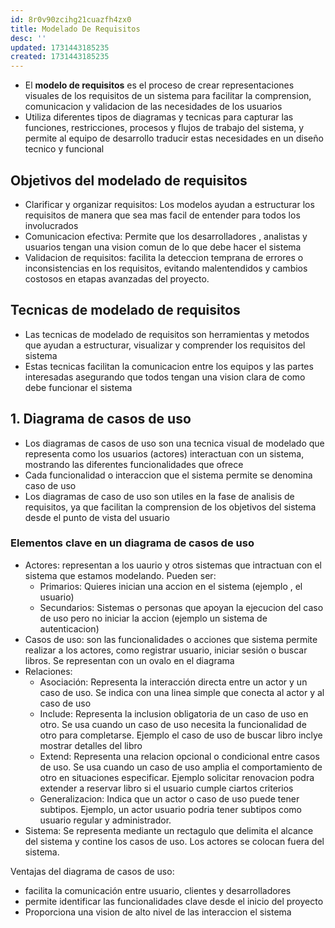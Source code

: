```yaml
---
id: 8r0v90zcihg21cuazfh4zx0
title: Modelado De Requisitos
desc: ''
updated: 1731443185235
created: 1731443185235
---
```


- El **modelo de requisitos** es el proceso de crear representaciones visuales de los requisitos de un sistema para facilitar la comprension, comunicacion y validacion de las necesidades de los usuarios
- Utiliza diferentes tipos de diagramas y tecnicas para capturar las funciones, restricciones, procesos y flujos de trabajo del sistema, y permite al equipo de desarrollo traducir estas necesidades en un diseño tecnico y funcional

## Objetivos del modelado de requisitos
- Clarificar y organizar requisitos: Los modelos ayudan a estructurar los requisitos de manera que sea mas facil de entender para todos los involucrados
- Comunicacion efectiva: Permite que los desarrolladores , analistas y usuarios tengan una vision comun de lo que debe hacer el sistema
- Validacion de requisitos: facilita la deteccion temprana de errores o inconsistencias en los requisitos, evitando malentendidos y cambios costosos en etapas avanzadas del proyecto.

## Tecnicas de modelado de requisitos
- Las tecnicas de modelado de requisitos son herramientas y metodos que ayudan a estructurar, visualizar y comprender los requisitos del sistema
- Estas tecnicas facilitan la comunicacion entre los equipos y las partes interesadas asegurando que todos tengan una vision clara de como debe funcionar el sistema

## 1. Diagrama de casos de uso
- Los diagramas de casos de uso son una tecnica visual de modelado que representa como los usuarios (actores) interactuan con un sistema, mostrando las diferentes funcionalidades que ofrece
- Cada funcionalidad o interaccion que el sistema permite se denomina caso de uso
- Los diagramas de caso de uso son utiles en la fase de analisis de requisitos, ya que facilitan la comprension de los objetivos del sistema desde el punto de vista del usuario

### Elementos clave en un diagrama de casos de uso
- Actores: representan a los uaurio y otros sistemas que intractuan con el sistema que estamos modelando. Pueden ser:
  - Primarios: Quieres inician una accion en el sistema (ejemplo , el usuario)
  - Secundarios: Sistemas o personas que apoyan la ejecucion del caso de uso pero no iniciar la accion (ejemplo un sistema de autenticacion)
- Casos de uso: son las funcionalidades o acciones que sistema permite realizar a los actores, como registrar usuario, iniciar sesión o buscar libros. Se representan con un ovalo en el diagrama
- Relaciones:
  - Asociación: Representa la interacción directa entre un actor y un caso de uso. Se indica con una linea simple que conecta al actor y al caso de uso
  - Include: Representa la inclusion obligatoria de un caso de uso en otro. Se usa cuando un caso de uso necesita la funcionalidad de otro para completarse. Ejemplo el caso de uso de buscar libro inclye mostrar detalles del libro
  - Extend: Representa una relacion opcional o condicional entre casos de uso. Se usa cuando un caso de uso amplia el comportamiento de otro en situaciones especificar. Ejemplo solicitar renovacion podra extender a reservar libro si  el usuario cumple ciartos criterios
  - Generalizacion: Indica que un actor o caso de uso puede tener subtipos. Ejemplo, un actor usuario podria tener subtipos como usuario regular y administrador.
- Sistema: Se representa mediante un rectagulo que delimita el alcance del sistema y contine los casos de uso. Los actores se colocan fuera del sistema.

Ventajas del diagrama de casos de uso:
- facilita la comunicación entre usuario, clientes y  desarrolladores
- permite identificar las funcionalidades clave desde el inicio del proyecto
- Proporciona una vision de alto nivel  de las interaccion el sistema
